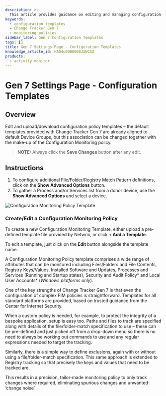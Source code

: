 ```yaml
---
description: >-
  This article provides guidance on editing and managing configuration policy templates in Change Tracker Gen 7, including creating and editing monitoring policies.
keywords:
  - configuration templates
  - Change Tracker Gen 7
  - monitoring policies
sidebar_label: Gen 7 Configuration Templates
tags: []
title: Gen 7 Settings Page - Configuration Templates
knowledge_article_id: kA04u0000000JSWCA2
products:
  - activity-monitor
---
```


# Gen 7 Settings Page - Configuration Templates

## Overview

Edit and upload/download configuration policy templates – the default templates provided with Change Tracker Gen 7 are already aligned to default Device Groups, but this association can be changed together with the make-up of the Configuration Monitoring policy.

> **NOTE:** Always click the **Save Changes** button after any edit.

## Instructions

1. To configure additional File/Folder/Registry Match Pattern definitions, click on the **Show Advanced Options** button.
2. To gather a Process and/or Services list from a donor device, use the **Show Advanced Options** and select a device.

![Configuration Monitoring Policy Template](https://nwxcorp--c.na147.content.force.com/sfc/dist/version/download/?oid=00D7000000091pB&ids=0684u00000LdK9D&d=%2Fa%2F4u000000LzcG%2Fwa7wDLrtnFoTk8DV4AZT2_7lgh.OxFHFwVyX52SwPU0&asPdf=false)

### Create/Edit a Configuration Monitoring Policy

To create a new Configuration Monitoring Template, either upload a pre-defined template file provided by Netwrix, or click **+ Add a Template**.

To edit a template, just click on the **Edit** button alongside the template name.

A Configuration Monitoring Policy template comprises a wide range of attributes that can be monitored including Files/Folders and File Contents, Registry Keys/Values, Installed Software and Updates, Processes and Services (Running and Startup states), Security and Audit Policy* and Local User Accounts* (*Windows platforms only*).

One of the key strengths of Change Tracker Gen 7 is that even the configuration of complex FIM policies is straightforward. Templates for all standard platforms are provided, based on trusted guidance from the Center for Internet Security.

When a custom policy is needed, for example, to protect the integrity of a bespoke application, setup is easy too. Paths and files to track are specified along with details of the file/folder-match specification to use – these can be pre-defined and just picked off from a drop-down menu so there is no need to always be working out commands to use and any regular expressions needed to target the tracking.

Similarly, there is a simple way to define exclusions, again with or without using a file/folder-match specification. This same approach is extended to Registry tracking so that precisely the keys and values that need to be tracked are.

This results in a precision, tailor-made monitoring policy to only track changes where required, eliminating spurious changes and unwanted ‘change noise’.
